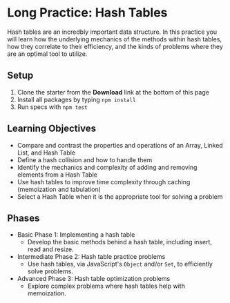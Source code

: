 # Long Practice: Hash Tables

Hash tables are an incredbly important data structure. In this practice you
will learn how the underlying mechanics of the methods within hash tables,
how they correlate to their efficiency, and the kinds of problems where they
are an optimal tool to utilize.

## Setup

1. Clone the starter from the **Download** link at the bottom of this page
2. Install all packages by typing `npm install`
3. Run specs with `npm test`

## Learning Objectives

- Compare and contrast the properties and operations of an Array, Linked List,
  and Hash Table
- Define a hash collision and how to handle them
- Identify the mechanics and complexity of adding and removing elements from a
  Hash Table
- Use hash tables to improve time complexity through caching (memoization and
  tabulation)
- Select a Hash Table when it is the appropriate tool for solving a problem

## Phases

- Basic Phase 1: Implementing a hash table
  - Develop the basic methods behind a hash table, including insert, read and
  resize.
- Intermediate Phase 2: Hash table practice problems
  - Use hash tables, via JavaScript's `Object` and/or `Set`, to efficiently
  solve problems.
- Advanced Phase 3: Hash table optimization problems
  - Explore complex problems where hash tables help with memoization.
